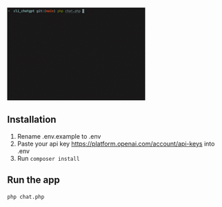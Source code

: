 ![](demo.gif)

## Installation
1. Rename .env.example to .env
2. Paste your api key https://platform.openai.com/account/api-keys into .env
3. Run `composer install`


## Run the app
```shell
php chat.php
```